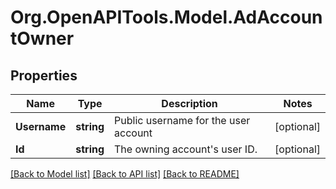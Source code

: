 # Org.OpenAPITools.Model.AdAccountOwner

## Properties

Name | Type | Description | Notes
------------ | ------------- | ------------- | -------------
**Username** | **string** | Public username for the user account | [optional] 
**Id** | **string** | The owning account&#39;s user ID. | [optional] 

[[Back to Model list]](../README.md#documentation-for-models) [[Back to API list]](../README.md#documentation-for-api-endpoints) [[Back to README]](../README.md)

